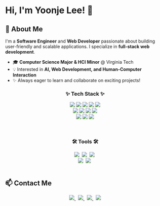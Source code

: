 <!--타이틀 부분-->
<div align="center">
<!--   <img src="https://github.com/oka1313/oka1313/assets/101691440/92118a53-c5b6-40bc-b130-bf8c398d7b51" /> -->
</div>

# Hi, I'm Yoonje Lee! 👋

## 🚀 About Me
I'm a **Software Engineer** and **Web Developer** passionate about building user-friendly and scalable applications. I specialize in **full-stack web development**.

- 🎓 **Computer Science Major & HCI Minor** @ Virginia Tech
- 💡 Interested in **AI, Web Development, and Human-Computer Interaction**
- ✨ Always eager to learn and collaborate on exciting projects!


<!--  - 🌱 Currently working on **TripSnap** – an AI-powered trip planning tool -->

<h3 align="center">✨ Tech Stack ✨</h3>
<div align="center">
  <img src="https://img.shields.io/badge/Java-ED8B00.svg?style=for-the-badge&logo=openjdk&logoColor=white" />
  <img src="https://img.shields.io/badge/C-00599C.svg?style=for-the-badge&logo=c&logoColor=white" />
  <img src="https://img.shields.io/badge/JavaScript-F7DF1E.svg?style=for-the-badge&logo=javascript&logoColor=black" />
  <img src="https://img.shields.io/badge/TypeScript-007ACC.svg?style=for-the-badge&logo=typescript&logoColor=white" />
  <img src="https://img.shields.io/badge/Python-3776AB.svg?style=for-the-badge&logo=python&logoColor=white" />
</div>

<div align="center">
  <img src="https://img.shields.io/badge/Next.js-000000.svg?style=for-the-badge&logo=nextdotjs&logoColor=white" />
  <img src="https://img.shields.io/badge/React-20232a.svg?style=for-the-badge&logo=react&logoColor=61DAFB" />
  <img src="https://img.shields.io/badge/Node.js-43853D.svg?style=for-the-badge&logo=node.js&logoColor=white" />
  <img src="https://img.shields.io/badge/Express.js-000000.svg?style=for-the-badge&logo=express&logoColor=white" />
<br>
  
  <img src="https://img.shields.io/badge/MongoDB-4EA94B.svg?style=for-the-badge&logo=mongodb&logoColor=white" />
  <img src="https://img.shields.io/badge/PostgreSQL-336791.svg?style=for-the-badge&logo=postgresql&logoColor=white" />
  <img src="https://img.shields.io/badge/TailwindCSS-1daabb.svg?style=for-the-badge&logo=tailwind-css&logoColor=white" />
</div>
<br>

<!-- <h3 align="center">📚 Studying 📚</h3>
<div align="center">
</div> -->

<br>

<h3 align="center">🛠 Tools 🛠</h3>
<div align="center">
  <img src="https://img.shields.io/badge/Git-F05033.svg?style=for-the-badge&logo=git&logoColor=white" />&nbsp
  <img src="https://img.shields.io/badge/GitHub-181717.svg?style=for-the-badge&logo=github&logoColor=white" />&nbsp
  <img src="https://img.shields.io/badge/Notion-F3F3F3.svg?style=for-the-badge&logo=notion&logoColor=black" />&nbsp
</div>

<div align="center">
  <img src="https://img.shields.io/badge/Figma-F24E1E.svg?style=for-the-badge&logo=figma&logoColor=white" />&nbsp
  <img src="https://img.shields.io/badge/VSCode-2C2C32.svg?style=for-the-badge&logo=visual-studio-code&logoColor=22ABF3" />&nbsp
</div>
<br>

## 📫 Contact Me
<div align="center">
  <a href="https://yoonje.com">
    <img src="https://img.shields.io/badge/Portfolio-000000.svg?style=for-the-badge&logo=googlescholar&logoColor=white" />
  </a>&nbsp
  <a href="mailto:lee.yoonje802@gmail.com">
    <img src="https://img.shields.io/badge/Email-D14836.svg?style=for-the-badge&logo=gmail&logoColor=white" />
  </a>&nbsp
  <a href="https://github.com/yoonlee201">
    <img src="https://img.shields.io/badge/GitHub-181717.svg?style=for-the-badge&logo=github&logoColor=white" />
  </a>&nbsp
  <a href="https://linkedin.com/in/yoonje-lee">
    <img src="https://img.shields.io/badge/LinkedIn-0077B5.svg?style=for-the-badge&logo=linkedin&logoColor=white" />
  </a>
</div>
